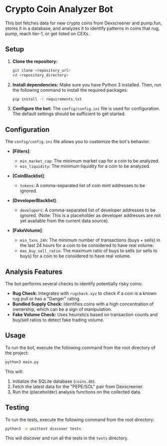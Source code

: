 # Crypto Coin Analyzer Bot

This bot fetches data for new crypto coins from Dexscreener and pump.fun, stores it in a database, and analyzes it to identify patterns in coins that rug, pump, reach tier-1, or get listed on CEXs.

## Setup

1.  **Clone the repository:**
    ```bash
    git clone <repository_url>
    cd <repository_directory>
    ```

2.  **Install dependencies:**
    Make sure you have Python 3 installed. Then, run the following command to install the required packages:
    ```bash
    pip install -r requirements.txt
    ```

3.  **Configure the bot:**
    The `config/config.ini` file is used for configuration. The default settings should be sufficient to get started.

## Configuration

The `config/config.ini` file allows you to customize the bot's behavior.

*   **[Filters]**:
    *   `min_market_cap`: The minimum market cap for a coin to be analyzed.
    *   `min_liquidity`: The minimum liquidity for a coin to be analyzed.

*   **[CoinBlacklist]**:
    *   `tokens`: A comma-separated list of coin mint addresses to be ignored.

*   **[DeveloperBlacklist]**:
    *   `developers`: A comma-separated list of developer addresses to be ignored. (Note: This is a placeholder as developer addresses are not yet available from the current data source).

*   **[FakeVolume]**:
    *   `min_txns_24h`: The minimum number of transactions (buys + sells) in the last 24 hours for a coin to be considered to have real volume.
    *   `max_buy_sell_ratio`: The maximum ratio of buys to sells (or sells to buys) for a coin to be considered to have real volume.

## Analysis Features

The bot performs several checks to identify potentially risky coins:

*   **Rug Check:** Integrates with `rugcheck.xyz` to check if a coin is a known rug pull or has a "Danger" rating.
*   **Bundled Supply Check:** Identifies coins with a high concentration of ownership, which can be a sign of manipulation.
*   **Fake Volume Check:** Uses heuristics based on transaction counts and buy/sell ratios to detect fake trading volume.

## Usage

To run the bot, execute the following command from the root directory of the project:
```bash
python3 main.py
```
This will:
1.  Initialize the SQLite database (`coins.db`).
2.  Fetch the latest data for the "PEPE/SOL" pair from Dexscreener.
3.  Run the (placeholder) analysis functions on the collected data.

## Testing

To run the tests, execute the following command from the root directory:
```bash
python3 -m unittest discover tests
```

This will discover and run all the tests in the `tests` directory.
